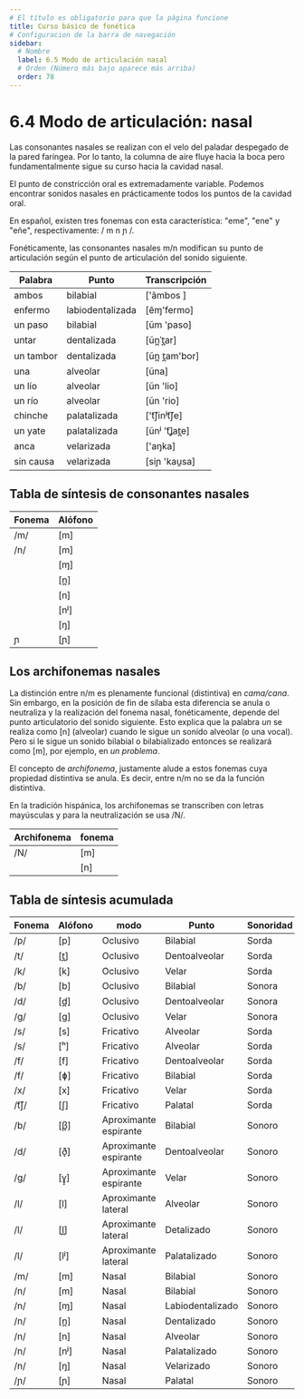```yaml
---
# El título es obligatorio para que la página funcione
title: Curso básico de fonética
# Configuracion de la barra de navegación
sidebar:
  # Nombre
  label: 6.5 Modo de articulación nasal
  # Orden (Número más bajo aparece más arriba)
  order: 78
---
```

# 6.4 Modo de articulación: nasal

Las consonantes nasales se realizan con el velo del paladar despegado de la pared faríngea. Por lo tanto, la columna de aire fluye hacia la boca pero fundamentalmente sigue su curso hacia la cavidad nasal.

El punto de constricción oral es extremadamente variable. Podemos encontrar sonidos nasales en prácticamente todos los puntos de la cavidad oral.

En español, existen tres fonemas con esta característica: "eme", "ene" y "eñe", respectivamente: / m n ɲ /.

Fonéticamente, las consonantes nasales m/n modifican su punto de articulación según el punto de articulación del sonido siguiente.

| Palabra| Punto |Transcripción|
| ----------- | ----------- | -----------|
|ambos |bilabial| ['ãmbos ]|
|enfermo |labiodentalizada| [ẽɱ'fermo]|
|un paso| bilabial |[ũm 'paso]|
|untar |dentalizada| [ũn̪ˈt̪ar]|
|un tambor| dentalizada| [ũn̪ t̪am'bor]|
|una | alveolar| [ũna]|
|un lío| alveolar|  [ũn 'lio]|
|un río| alveolar|  [ũn 'rio]|
|chinche | palatalizada | ['t͡ʃinʲt͡ʃe]|
|un yate| palatalizada |[ũnʲ 't͡ʝat̪e]|
|anca |velarizada| ['aŋka]|
|sin causa |velarizada| [siɲ 'kau̯sa]|



## Tabla de síntesis de consonantes nasales

| Fonema | Alófono |
| ----------- | ----------- |
| /m/ | [m] |
| /n/ | [m] |
| | [ɱ] |
| | [n̪] |
| | [n] |
| | [nʲ] |
| | [ŋ] |
| ɲ| [ɲ] |

## Los archifonemas nasales

La distinción entre n/m es plenamente funcional (distintiva) en *cama/cana*. Sin embargo, en la posición de fin de sílaba esta diferencia se anula o neutraliza y la realización del fonema nasal, fonéticamente, depende del punto articulatorio del sonido siguiente. Esto explica que la palabra *un* se realiza como [n] (alveolar) cuando le sigue un sonido alveolar (o una vocal). Pero si le sigue un sonido bilabial o bilabializado entonces se realizará como [m], por ejemplo, en *un problema*.

El concepto de *archifonema*, justamente alude a estos fonemas cuya propiedad distintiva se anula. Es decir, entre n/m no se da la función distintiva. 

En la tradición hispánica, los archifonemas se transcriben con letras mayúsculas y para la neutralización se usa /N/.

| Archifonema | fonema |
| ----------- | ----------- |
| /N/ | [m] |
|  | [n] |


## Tabla de síntesis acumulada

| Fonema | Alófono |modo|Punto| Sonoridad|
| ----------- | ----------- |----------- | ----------- | ----------- |
|/p/|[p]|Oclusivo|Bilabial|Sorda|
|/t/|[t̪]|Oclusivo|Dentoalveolar| Sorda|
|/k/|[k]|Oclusivo|Velar|Sorda|
|/b/|[b]|Oclusivo|Bilabial|Sonora|
|/d/|[d̪]|Oclusivo|Dentoalveolar|Sonora|
|/g/|[g]|Oclusivo|Velar|Sonora|
|/s/|[s] |Fricativo|Alveolar| Sorda|
|/s/|[ʰ]|Fricativo|Alveolar|Sorda|
|/f/|[f]|Fricativo|Dentoalveolar|Sorda|
|/f/|[ɸ]|Fricativo|Bilabial|Sorda|
|/x/|[x]|Fricativo|Velar|Sorda|
|/t͡ʃ/|[ʃ]|Fricativo|Palatal|Sorda|
|/b/|[β̞]|Aproximante espirante|Bilabial|Sonoro|
|/d/|[ð̞]|Aproximante espirante|Dentoalveolar|Sonoro|
|/g/|[ɣ̞]|Aproximante espirante|Velar|Sonoro|
|/l/|[l]|Aproximante lateral |Alveolar|Sonoro|
|/l/|[l̪]|Aproximante lateral |Detalizado|Sonoro|
|/l/|[lʲ]|Aproximante lateral |Palatalizado|Sonoro|
|/m/|[m]|Nasal|Bilabial|Sonoro|
|/n/|[m]|Nasal|Bilabial|Sonoro|
|/n/|[ɱ]|Nasal|Labiodentalizado|Sonoro|
|/n/|[n̪]|Nasal|Dentalizado|Sonoro|
|/n/|[n]|Nasal|Alveolar|Sonoro|
|/n/|[nʲ]|Nasal|Palatalizado|Sonoro|
|/n/|[ŋ]|Nasal|Velarizado|Sonoro|
|/ɲ/|[ɲ]|Nasal|Palatal|Sonoro|



